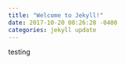 ```yaml
---
title: "Welcome to Jekyll!"
date: 2017-10-20 08:26:28 -0400
categories: jekyll update
---
```

testing